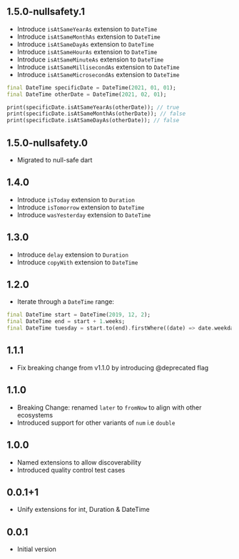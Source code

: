 ## 1.5.0-nullsafety.1
- Introduce `isAtSameYearAs` extension to `DateTime`
- Introduce `isAtSameMonthAs` extension to `DateTime`
- Introduce `isAtSameDayAs` extension to `DateTime`
- Introduce `isAtSameHourAs` extension to `DateTime`
- Introduce `isAtSameMinuteAs` extension to `DateTime`
- Introduce `isAtSameMillisecondAs` extension to `DateTime`
- Introduce `isAtSameMicrosecondAs` extension to `DateTime`

```dart
final DateTime specificDate = DateTime(2021, 01, 01);
final DateTime otherDate = DateTime(2021, 02, 01);

print(specificDate.isAtSameYearAs(otherDate)); // true
print(specificDate.isAtSameMonthAs(otherDate)); // false
print(specificDate.isAtSameDayAs(otherDate)); // false
```

## 1.5.0-nullsafety.0
- Migrated to null-safe dart

## 1.4.0

- Introduce `isToday` extension to `Duration`
- Introduce `isTomorrow` extension to `DateTime`
- Introduce `wasYesterday` extension to `DateTime`

## 1.3.0

- Introduce `delay` extension to `Duration`
- Introduce `copyWith` extension to `DateTime`

## 1.2.0

- Iterate through a `DateTime` range:

```dart
final DateTime start = DateTime(2019, 12, 2);
final DateTime end = start + 1.weeks;
final DateTime tuesday = start.to(end).firstWhere((date) => date.weekday == DateTime.tuesday);
```

## 1.1.1

- Fix breaking change from v1.1.0 by introducing @deprecated flag

## 1.1.0

- Breaking Change: renamed `later` to `fromNow` to align with other ecosystems
- Introduced support for other variants of `num` i.e `double`

## 1.0.0

- Named extensions to allow discoverability
- Introduced quality control test cases

## 0.0.1+1

- Unify extensions for int, Duration & DateTime

## 0.0.1

- Initial version
